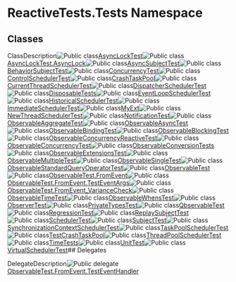 # ReactiveTests.Tests Namespace

## Classes

ClassDescription![Public class](images\Hh212009.pubclass(en-us,VS.103).gif "Public class")[AsyncLockTest](AsyncLockTest\AsyncLockTest.md)![Public class](images\Hh212009.pubclass(en-us,VS.103).gif "Public class")[AsyncLockTest.AsyncLock](AsyncLockTest.AsyncLock\AsyncLockTest.AsyncLock.md)![Public class](images\Hh212009.pubclass(en-us,VS.103).gif "Public class")[AsyncSubjectTest](AsyncSubjectTest\AsyncSubjectTest.md)![Public class](images\Hh212009.pubclass(en-us,VS.103).gif "Public class")[BehaviorSubjectTest](BehaviorSubjectTest\BehaviorSubjectTest.md)![Public class](images\Hh212009.pubclass(en-us,VS.103).gif "Public class")[ConcurrencyTest](ConcurrencyTest\ConcurrencyTest.md)![Public class](images\Hh212009.pubclass(en-us,VS.103).gif "Public class")[ControlSchedulerTest](ControlSchedulerTest\ControlSchedulerTest.md)![Public class](images\Hh212009.pubclass(en-us,VS.103).gif "Public class")[CrashTaskPool](CrashTaskPool\CrashTaskPool.md)![Public class](images\Hh212009.pubclass(en-us,VS.103).gif "Public class")[CurrentThreadSchedulerTest](CurrentThreadSchedulerTest\CurrentThreadSchedulerTest.md)![Public class](images\Hh212009.pubclass(en-us,VS.103).gif "Public class")[DispatcherSchedulerTest](DispatcherSchedulerTest\DispatcherSchedulerTest.md)![Public class](images\Hh212009.pubclass(en-us,VS.103).gif "Public class")[DisposableTests](DisposableTests\DisposableTests.md)![Public class](images\Hh212009.pubclass(en-us,VS.103).gif "Public class")[EventLoopSchedulerTest](EventLoopSchedulerTest\EventLoopSchedulerTest.md)![Public class](images\Hh212009.pubclass(en-us,VS.103).gif "Public class")[HistoricalSchedulerTest](HistoricalSchedulerTest\HistoricalSchedulerTest.md)![Public class](images\Hh212009.pubclass(en-us,VS.103).gif "Public class")[ImmediateSchedulerTest](ImmediateSchedulerTest\ImmediateSchedulerTest.md)![Public class](images\Hh212009.pubclass(en-us,VS.103).gif "Public class")[MyExt](MyExt\MyExt.md)![Public class](images\Hh212009.pubclass(en-us,VS.103).gif "Public class")[NewThreadSchedulerTest](NewThreadSchedulerTest\NewThreadSchedulerTest.md)![Public class](images\Hh212009.pubclass(en-us,VS.103).gif "Public class")[NotificationTest](NotificationTest\NotificationTest.md)![Public class](images\Hh212009.pubclass(en-us,VS.103).gif "Public class")[ObservableAggregateTest](ObservableAggregateTest\ObservableAggregateTest.md)![Public class](images\Hh212009.pubclass(en-us,VS.103).gif "Public class")[ObservableAsyncTest](ObservableAsyncTest\ObservableAsyncTest.md)![Public class](images\Hh212009.pubclass(en-us,VS.103).gif "Public class")[ObservableBindingTest](ObservableBindingTest\ObservableBindingTest.md)![Public class](images\Hh212009.pubclass(en-us,VS.103).gif "Public class")[ObservableBlockingTest](ObservableBlockingTest\ObservableBlockingTest.md)![Public class](images\Hh212009.pubclass(en-us,VS.103).gif "Public class")[ObservableConcurrencyReactiveTest](ObservableConcurrencyReactiveTest\ObservableConcurrencyReactiveTest.md)![Public class](images\Hh212009.pubclass(en-us,VS.103).gif "Public class")[ObservableConcurrencyTest](ObservableConcurrencyTest\ObservableConcurrencyTest.md)![Public class](images\Hh212009.pubclass(en-us,VS.103).gif "Public class")[ObservableConversionTests](ObservableConversionTests\ObservableConversionTests.md)![Public class](images\Hh212009.pubclass(en-us,VS.103).gif "Public class")[ObservableExtensionsTest](ObservableExtensionsTest\ObservableExtensionsTest.md)![Public class](images\Hh212009.pubclass(en-us,VS.103).gif "Public class")[ObservableMultipleTest](ObservableMultipleTest\ObservableMultipleTest.md)![Public class](images\Hh212009.pubclass(en-us,VS.103).gif "Public class")[ObservableSingleTest](ObservableSingleTest\ObservableSingleTest.md)![Public class](images\Hh212009.pubclass(en-us,VS.103).gif "Public class")[ObservableStandardQueryOperatorTest](ObservableStandardQueryOperatorTest\ObservableStandardQueryOperatorTest.md)![Public class](images\Hh212009.pubclass(en-us,VS.103).gif "Public class")[ObservableTest](ObservableTest\ObservableTest.md)![Public class](images\Hh212009.pubclass(en-us,VS.103).gif "Public class")[ObservableTest.FromEvent](ObservableTest.FromEvent\ObservableTest.FromEvent.md)![Public class](images\Hh212009.pubclass(en-us,VS.103).gif "Public class")[ObservableTest.FromEvent.TestEventArgs](ObservableTest.FromEvent.TestEventArgs\ObservableTest.FromEvent.TestEventArgs.md)![Public class](images\Hh212009.pubclass(en-us,VS.103).gif "Public class")[ObservableTest.FromEvent\_VarianceCheck](ObservableTest.FromEvent\ObservableTest.FromEvent_VarianceCheck.md)![Public class](images\Hh212009.pubclass(en-us,VS.103).gif "Public class")[ObservableTimeTest](ObservableTimeTest\ObservableTimeTest.md)![Public class](images\Hh212009.pubclass(en-us,VS.103).gif "Public class")[ObservableWhensTest](ObservableWhensTest\ObservableWhensTest.md)![Public class](images\Hh212009.pubclass(en-us,VS.103).gif "Public class")[ObserverTest](ObserverTest\ObserverTest.md)![Public class](images\Hh212009.pubclass(en-us,VS.103).gif "Public class")[PrivateTypesTest](PrivateTypesTest\PrivateTypesTest.md)![Public class](images\Hh212009.pubclass(en-us,VS.103).gif "Public class")[QbservableTest](QbservableTest\QbservableTest.md)![Public class](images\Hh212009.pubclass(en-us,VS.103).gif "Public class")[RegressionTest](RegressionTest\RegressionTest.md)![Public class](images\Hh212009.pubclass(en-us,VS.103).gif "Public class")[ReplaySubjectTest](ReplaySubjectTest\ReplaySubjectTest.md)![Public class](images\Hh212009.pubclass(en-us,VS.103).gif "Public class")[SchedulerTest](SchedulerTest\SchedulerTest.md)![Public class](images\Hh212009.pubclass(en-us,VS.103).gif "Public class")[SubjectTest](SubjectTest\SubjectTest.md)![Public class](images\Hh212009.pubclass(en-us,VS.103).gif "Public class")[SynchronizationContextSchedulerTest](SynchronizationContextSchedulerTest\SynchronizationContextSchedulerTest.md)![Public class](images\Hh212009.pubclass(en-us,VS.103).gif "Public class")[TaskPoolSchedulerTest](TaskPoolSchedulerTest\TaskPoolSchedulerTest.md)![Public class](images\Hh212009.pubclass(en-us,VS.103).gif "Public class")[TestCrashTaskPool](TestCrashTaskPool\TestCrashTaskPool.md)![Public class](images\Hh212009.pubclass(en-us,VS.103).gif "Public class")[ThreadPoolSchedulerTest](ThreadPoolSchedulerTest\ThreadPoolSchedulerTest.md)![Public class](images\Hh212009.pubclass(en-us,VS.103).gif "Public class")[TimeTests](TimeTests\TimeTests.md)![Public class](images\Hh212009.pubclass(en-us,VS.103).gif "Public class")[UnitTest](UnitTest\UnitTest.md)![Public class](images\Hh212009.pubclass(en-us,VS.103).gif "Public class")[VirtualSchedulerTest](VirtualSchedulerTest\VirtualSchedulerTest.md)## Delegates

DelegateDescription![Public delegate](images\Hh289046.pubdelegate(en-us,VS.103).gif "Public delegate")[ObservableTest.FromEvent.TestEventHandler](ObservableTest.FromEvent.TestEventHandler\ObservableTest.FromEvent.TestEventHandler.md)
